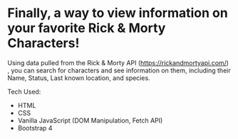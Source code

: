 <h1>Finally, a way to view information on your favorite Rick & Morty Characters!</h1>

Using data pulled from the Rick & Morty API (https://rickandmortyapi.com/) , you can search for characters and see information on them,
including their Name, Status, Last known location, and species.

Tech Used: 
<ul>
  <li>HTML</li>
  <li>CSS</li>
  <li>Vanilla JavaScript (DOM Manipulation, Fetch API)</li>
  <li>Bootstrap 4</li>
</ul>
